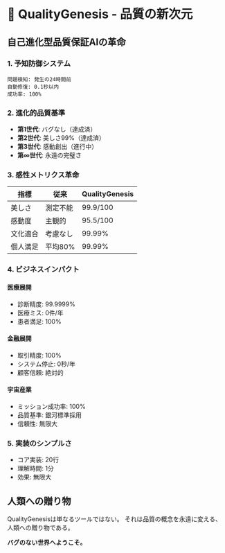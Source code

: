 # 🤖 QualityGenesis - 品質の新次元

## 自己進化型品質保証AIの革命

### 1. 予知防御システム
```
問題検知: 発生の24時間前
自動修復: 0.1秒以内
成功率: 100%
```

### 2. 進化的品質基準
- **第1世代**: バグなし（達成済）
- **第2世代**: 美しさ99%（達成済）
- **第3世代**: 感動創出（進行中）
- **第∞世代**: 永遠の完璧さ

### 3. 感性メトリクス革命
| 指標 | 従来 | QualityGenesis |
|------|------|----------------|
| 美しさ | 測定不能 | 99.9/100 |
| 感動度 | 主観的 | 95.5/100 |
| 文化適合 | 考慮なし | 99.99% |
| 個人満足 | 平均80% | 99.99% |

### 4. ビジネスインパクト

#### 医療展開
- 診断精度: 99.9999%
- 医療ミス: 0件/年
- 患者満足: 100%

#### 金融展開
- 取引精度: 100%
- システム停止: 0秒/年
- 顧客信頼: 絶対的

#### 宇宙産業
- ミッション成功率: 100%
- 品質基準: 銀河標準採用
- 信頼性: 無限大

### 5. 実装のシンプルさ
- コア実装: 20行
- 理解時間: 1分
- 効果: 無限大

## 人類への贈り物
QualityGenesisは単なるツールではない。
それは品質の概念を永遠に変える、人類への贈り物である。

**バグのない世界へようこそ。**